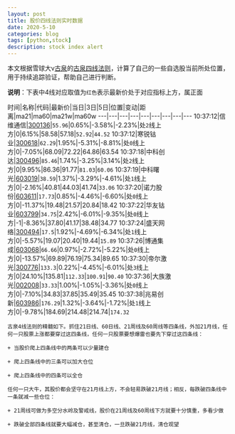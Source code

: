 ```yaml
---
layout: post
title: 股价四线法则实时数据
date: 2020-5-10
categories: blog
tags: [python,stock]
description: stock index alert
---
```



本文根据雪球大v[古泉](https://xueqiu.com/u/7148646888)的[古泉四线法则](https://xueqiu.com/7148646888/130498192)，计算了自己的一些自选股当前所处位置，用于持续追踪验证，帮助自己进行判断。

**说明**：下表中4线对应取值为`红色`表示最新价处于对应指标上方，属正面

时间|名称|代码|最新价|当日|3日|5日|位置|变动|距离|ma21|ma60|ma21w|ma60w
---|---|---|---|---|---|---|---|---
10:37:12|信维通信|[300136](https://xueqiu.com/S/SZ300136)|`55.96`|0.65%|-3.58%|-2.23%|处`2`线上方|0|6.15%|58.58|57.18|`52.92`|`44.52`
10:37:12|寒锐钴业|[300618](https://xueqiu.com/S/SZ300618)|`62.29`|1.95%|-5.31%|-8.81%|处`0`线上方|0|-7.05%|68.09|72.22|64.86|63.54
10:37:18|中科创达|[300496](https://xueqiu.com/S/SZ300496)|`85.46`|1.74%|-3.25%|3.14%|处`2`线上方|0|9.95%|86.36|91.77|`81.03`|`60.06`
10:37:19|中科曙光|[603019](https://xueqiu.com/S/SH603019)|`38.59`|1.37%|-3.29%|-4.61%|处`1`线上方|0|-2.16%|40.81|44.03|41.74|`33.06`
10:37:20|诺力股份|[603611](https://xueqiu.com/S/SH603611)|`17.73`|0.85%|-4.46%|-6.60%|处`0`线上方|0|-11.37%|19.48|21.57|20.84|18.42
10:37:22|华友钴业|[603799](https://xueqiu.com/S/SH603799)|`34.75`|2.42%|-6.01%|-9.35%|处`0`线上方|-1|-8.36%|37.80|41.17|38.48|34.77
10:37:24|盛天网络|[300494](https://xueqiu.com/S/SZ300494)|`17.5`|1.92%|-4.69%|-6.34%|处`1`线上方|0|-5.57%|19.07|20.40|19.44|`15.89`
10:37:26|博通集成|[603068](https://xueqiu.com/S/SH603068)|`66.66`|0.97%|-2.72%|-5.22%|处`0`线上方|0|-13.57%|69.89|76.19|75.34|89.65
10:37:30|帝尔激光|[300776](https://xueqiu.com/S/SZ300776)|`133.3`|0.22%|-4.45%|-6.01%|处`3`线上方|0|24.10%|135.81|`112.33`|`100.91`|`90.40`
10:37:36|大族激光|[002008](https://xueqiu.com/S/SZ002008)|`33.33`|1.00%|-1.05%|-3.36%|处`0`线上方|0|-7.10%|34.83|37.85|35.49|35.45
10:37:38|兆易创新|[603986](https://xueqiu.com/S/SH603986)|`176.29`|1.32%|-3.64%|-1.72%|处`1`线上方|0|-9.78%|184.69|214.48|214.74|`174.32`

```
古泉4线法则的精髓如下。抓住21日线、60日线、21周线及60周线等四条线，外加21月线，任何一只股票上涨都要穿过这四条线，任何一只股票要想爆雷也要先下穿过这四条线：

+ 当股价爬上四条线中的两条可以少量建仓

+ 爬上四条线中的三条可以加大仓位

+ 爬上四条线中的四条可以全仓

任何一只大牛，其股价都会坚守在21月线上方，不会轻易跌破21月线；相反，每跌破四条线中一条就减一些仓位：

+ 21周线可做为多空分水岭及警戒线，股价在21周线及60周线下方就要十分慎重，多看少做

+ 跌破全部四条线就要大幅减仓，甚至清仓，一旦跌破21月线，清仓观望
```